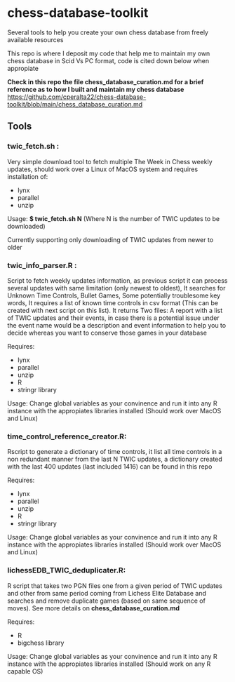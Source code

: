 # chess-database-toolkit
Several tools to help you create your own chess database from freely available resources

This repo is where I deposit my code that help me to maintain my own chess database in Scid Vs PC format, code is cited down below when appropiate

__Check in this repo the file chess_database_curation.md for a brief reference as to how I built and maintain my chess database__
https://github.com/cperalta22/chess-database-toolkit/blob/main/chess_database_curation.md

## Tools

### __twic_fetch.sh__ : 

Very simple download tool to fetch multiple The Week in Chess weekly updates, should work over a Linux of MacOS system and requires installation of:

- lynx  
- parallel 
- unzip 

Usage: __$ twic_fetch.sh N__ (Where N is the number of TWIC updates to be downloaded)

Currently supporting only downloading of TWIC updates from newer to older


### __twic_info_parser.R__ : 

Script to fetch weekly updates information, as previous script it can process several updates with same limitation (only newest to oldest), It searches for Unknown Time Controls, Bullet Games, Some potentially troublesome key words, It requires a list of known time controls in csv format (This can be created with next script on this list). It returns Two files: A report with a list of TWIC updates and their events, in case there is a potential issue under the event name would be a description and event information to help you to decide whereas you want to conserve those games in your database 

Requires:

- lynx  
- parallel 
- unzip 
- R
- stringr library

Usage: Change global variables as your convinence and run it into any R instance with the appropiates libraries installed (Should work over MacOS and Linux)

### __time_control_reference_creator.R__: 

Rscript to generate a dictionary of time controls, it list all time controls in a non redundant manner from the last N TWIC updates, a dictionary created with the last 400 updates (last included 1416) can be found in this repo

Requires:

- lynx  
- parallel 
- unzip 
- R
- stringr library

Usage: Change global variables as your convinence and run it into any R instance with the appropiates libraries installed (Should work over MacOS and Linux)

### __lichessEDB_TWIC_deduplicater.R__:

R script that takes two PGN files one from a given period of TWIC updates and other from same period coming from Lichess Elite Database and searches and remove duplicate games (based on same sequence of moves). See more details on __chess_database_curation.md__

Requires:

- R
- bigchess library

Usage: Change global variables as your convinence and run it into any R instance with the appropiates libraries installed (Should work on any R capable OS)




